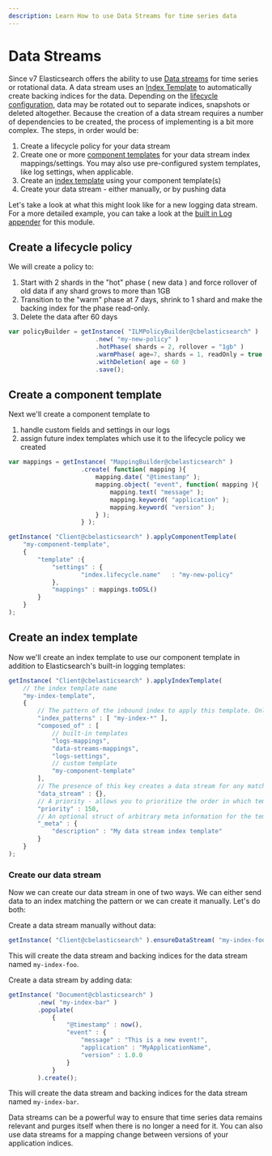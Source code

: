 ```yaml
---
description: Learn How to use Data Streams for time series data
---
```


# Data Streams

Since v7 Elasticsearch offers the ability to use [Data streams](https://www.elastic.co/guide/en/elasticsearch/reference/8.6/data-streams.html) for time series or rotational data.  A data stream uses an [Index Template](Templates.md) to automatically create backing indices for the data.  Depending on the [lifecycle configuration](Index-Lifecycles.md), data may be rotated out to separate indices, snapshots or deleted altogether.  Because the creation of a data stream requires a number of dependencies to be created, the process of implementing is a bit more complex.  The steps, in order would be:

1.  Create a lifecycle policy for your data stream
2.  Create one or more [component templates](Templates.md) for your data stream index mappings/settings. You may also use pre-configured system templates, like log settings, when applicable.
3.  Create an [index template](Templates.md) using your component template(s)
3.  Create your data stream - either manually, or by pushing data


Let's take a look at what this might look like for a new logging data stream.  For a more detailed example, you can take a look at the [built in Log appender](../Logging.md) for this module.

## Create a lifecycle policy

We will create a policy to:

1. Start with 2 shards in the "hot" phase ( new data ) and force rollover of old data if any shard grows to more than 1GB
2. Transition to the "warm" phase at 7 days, shrink to 1 shard and make the backing index for the phase read-only.
3. Delete the data after 60 days

```js
var policyBuilder = getInstance( "ILMPolicyBuilder@cbelasticsearch" )
                        .new( "my-new-policy" )
                        .hotPhase( shards = 2, rollover = "1gb" )
                        .warmPhase( age=7, shards = 1, readOnly = true )
                        .withDeletion( age = 60 )
                        .save();
```

## Create a component template

Next we'll create a component template to 

1. handle custom fields and settings in our logs
2. assign future index templates which use it to the lifecycle policy we created

```js
var mappings = getInstance( "MappingBuilder@cbelasticsearch" )
                    .create( function( mapping ){
                        mapping.date( "@timestamp" );
                        mapping.object( "event", function( mapping ){
                            mapping.text( "message" );
                            mapping.keyword( "application" );
                            mapping.keyword( "version" );
                        } );
                    } );

getInstance( "Client@cbelasticsearch" ).applyComponentTemplate(
    "my-component-template",
    { 
        "template" :{
            "settings" : {
                    "index.lifecycle.name"   : "my-new-policy"
            },
            "mappings" : mappings.toDSL()
        }
    }
);
```

## Create an index template

Now we'll create an index template to use our component template in addition to Elasticsearch's built-in logging templates:

```js
getInstance( "Client@cbelasticsearch" ).applyIndexTemplate(
    // the index template name
    "my-index-template",
    {
        // The pattern of the inbound index to apply this template. Only applies the template to newly created indices
        "index_patterns" : [ "my-index-*" ],
        "composed_of" : [
            // built-in templates
            "logs-mappings",
            "data-streams-mappings",
            "logs-settings", 
            // custom template
            "my-component-template" 
        ],
        // The presence of this key creates a data stream for any matching index pattern.
        "data_stream" : {},
        // A priority - allows you to prioritize the order in which templates are applied with similar patterns
        "priority" : 150,
        // An optional struct of arbitrary meta information for the template
        "_meta" : {
            "description" : "My data stream index template"
        }
    }
);
```

### Create our data stream

Now we can create our data stream in one of two ways. We can either send data to an index matching the pattern or we can create it manually.  Let's do both:

Create a data stream manually without data:

```js
getInstance( "Client@cbelasticsearch" ).ensureDataStream( "my-index-foo" );
```

This will create the data stream and backing indices for the data stream named `my-index-foo`.  

Create a data stream by adding data:

```js
getInstance( "Document@cblasticsearch" )
        .new( "my-index-bar" )
        .populate(
            {
                "@timestamp" : now(),
                "event" : {
                    "message" : "This is a new event!",
                    "application" : "MyApplicationName",
                    "version" : 1.0.0
                }
            }
        ).create();
```

This will create the data stream and backing indices for the data stream named `my-index-bar`.


Data streams can be a powerful way to ensure that time series data remains relevant and purges itself when there is no longer a need for it. You can also use data streams for a mapping change between versions of your application indices. 


